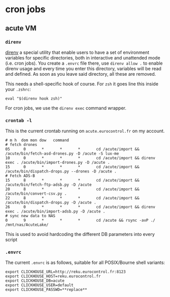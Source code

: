 # cron jobs

## acute VM

### `direnv`

[direnv] a special utility that enable users to have a set of environment variables for specific directories,
both in interactive and unattended mode (i.e. cron jobs). You create a `.envrc` file there, use `direnv allow .`  to
enable direnv usage and every time you enter this directory, variables will be read and defined. As soon as you leave
said directory, all these are removed.

This needs a shell-specific hook of course. For `zsh` it goes line this inside your `.zshrc`:

```shell
eval "$(direnv hook zsh)"
```

For cron jobs, we use the `direnv exec` command wrapper.

### `crontab -l`

This is the current crontab running on `acute.eurocontrol.fr`  on my account.

```cronexp
# m h  dom mon dow   command
# fetch drones
05      0       *       *       *       cd /acute/import && /acute/bin/fetch-asd-drones.py -D /acute -S lux-me
10      0       *       *       *       cd /acute/import && direnv exec . /acute/bin/import-drones.py -D /acute .
15      0       *       *       *       cd /acute/import && /acute/bin/dispatch-drops.py --drones -D /acute .
# Fetch ADS-B
15      8       *       *       *       cd /acute/import && /acute/bin/fetch-ftp-adsb.py -D /acute
20      8       *       *       *       cd /acute/import && /acute/bin/convert-csv.py .
22      8       *       *       *       cd /acute/import && /acute/bin/dispatch-drops.py -D /acute .
26      0       *       *       *       cd /acute/import && direnv exec . /acute/bin/import-adsb.py -D /acute .
# sync new data to NAS
0       9       *       *       *       cd /acute && rsync -avP ./ /mnt/nas/AcuteLake/
```

This is used to avoid hardcoding the different DB parameters into every script

### `.envrc`

The current `.envrc` is as follows, suitable for all POSIX/Bourne shell variants:

```shell
export CLICKHOUSE_URL=http://reku.eurocontrol.fr:8123
export CLICKHOUSE_HOST=reku.eurocontrol.fr
export CLICKHOUSE_DB=acute
export CLICKHOUSE_USER=default
export CLICKHOUSE_PASSWD=**replace**
```

[direnv]: https://direnv.net/


